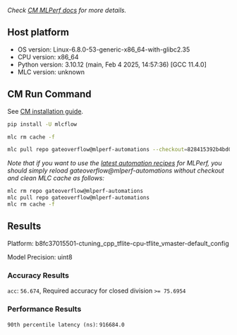 *Check [CM MLPerf docs](https://docs.mlcommons.org/inference) for more details.*

## Host platform

* OS version: Linux-6.8.0-53-generic-x86_64-with-glibc2.35
* CPU version: x86_64
* Python version: 3.10.12 (main, Feb  4 2025, 14:57:36) [GCC 11.4.0]
* MLC version: unknown

## CM Run Command

See [CM installation guide](https://docs.mlcommons.org/inference/install/).

```bash
pip install -U mlcflow

mlc rm cache -f

mlc pull repo gateoverflow@mlperf-automations --checkout=828415392b4bd0ccaea54a041990ab875b341463


```
*Note that if you want to use the [latest automation recipes](https://docs.mlcommons.org/inference) for MLPerf,
 you should simply reload gateoverflow@mlperf-automations without checkout and clean MLC cache as follows:*

```bash
mlc rm repo gateoverflow@mlperf-automations
mlc pull repo gateoverflow@mlperf-automations
mlc rm cache -f

```

## Results

Platform: b8fc37015501-ctuning_cpp_tflite-cpu-tflite_vmaster-default_config

Model Precision: uint8

### Accuracy Results 
`acc`: `56.674`, Required accuracy for closed division `>= 75.6954`

### Performance Results 
`90th percentile latency (ns)`: `916684.0`
